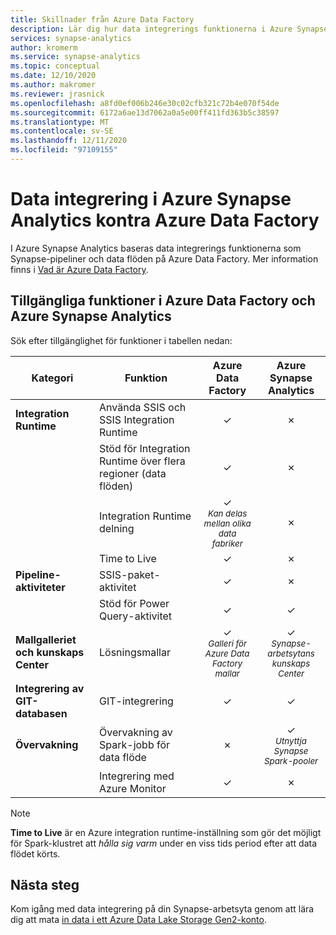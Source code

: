 ```yaml
---
title: Skillnader från Azure Data Factory
description: Lär dig hur data integrerings funktionerna i Azure Synapse Analytics skiljer sig från Azure Data Factory
services: synapse-analytics
author: kromerm
ms.service: synapse-analytics
ms.topic: conceptual
ms.date: 12/10/2020
ms.author: makromer
ms.reviewer: jrasnick
ms.openlocfilehash: a8fd0ef006b246e30c02cfb321c72b4e070f54de
ms.sourcegitcommit: 6172a6ae13d7062a0a5e00ff411fd363b5c38597
ms.translationtype: MT
ms.contentlocale: sv-SE
ms.lasthandoff: 12/11/2020
ms.locfileid: "97109155"
---
```

# <a name="data-integration-in-azure-synapse-analytics-versus-azure-data-factory"></a>Data integrering i Azure Synapse Analytics kontra Azure Data Factory

I Azure Synapse Analytics baseras data integrerings funktionerna som Synapse-pipeliner och data flöden på Azure Data Factory. Mer information finns i [Vad är Azure Data Factory](../../data-factory/introduction.md).


## <a name="available-features-in-azure-data-factory-and-azure-synapse-analytics"></a>Tillgängliga funktioner i Azure Data Factory och Azure Synapse Analytics

Sök efter tillgänglighet för funktioner i tabellen nedan:

| Kategori                 | Funktion    |  Azure Data Factory  | Azure Synapse Analytics |
| ------------------------ | ---------- | :------------------: | :---------------------: |
| **Integration Runtime**  | Använda SSIS och SSIS Integration Runtime | ✓ | ✗ |
|                          | Stöd för Integration Runtime över flera regioner (data flöden) | ✓ | ✗ |
|                          | Integration Runtime delning | ✓<br><small>*Kan delas mellan olika data fabriker* | ✗ |
|                          | Time to Live | ✓ | ✗ |
| **Pipeline-aktiviteter** | SSIS-paket-aktivitet | ✓ | ✗ |
|                          | Stöd för Power Query-aktivitet | ✓ | ✓ |
| **Mallgalleriet och kunskaps Center** | Lösningsmallar | ✓<br><small>*Galleri för Azure Data Factory mallar* | ✓<br><small>*Synapse-arbetsytans kunskaps Center* |
| **Integrering av GIT-databasen** | GIT-integrering | ✓ | ✓ |
| **Övervakning**           | Övervakning av Spark-jobb för data flöde | ✗ | ✓<br><small>*Utnyttja Synapse Spark-pooler* |
|                          | Integrering med Azure Monitor | ✓ | ✗ |

> [!Note]
> **Time to Live** är en Azure integration runtime-inställning som gör det möjligt för Spark-klustret att *hålla sig varm* under en viss tids period efter att data flödet körts.
>


## <a name="next-steps"></a>Nästa steg

Kom igång med data integrering på din Synapse-arbetsyta genom att lära dig att mata [in data i ett Azure Data Lake Storage Gen2-konto](data-integration-data-lake.md).
